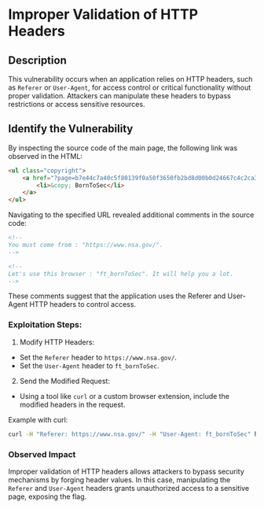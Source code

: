 # Improper Validation of HTTP Headers

## Description

This vulnerability occurs when an application relies on HTTP headers, such as `Referer` or `User-Agent`, for access control or critical functionality without proper validation. Attackers can manipulate these headers to bypass restrictions or access sensitive resources.

## Identify the Vulnerability

By inspecting the source code of the main page, the following link was observed in the HTML:

```html
<ul class="copyright">
    <a href="?page=b7e44c7a40c5f80139f0a50f3650fb2bd8d00b0d24667c4c2ca32c88e13b758f">
        <li>&copy; BornToSec</li>
    </a>
</ul>
```

Navigating to the specified URL revealed additional comments in the source code:
```html
<!--
You must come from : "https://www.nsa.gov/".
-->
```
```html
<!--
Let's use this browser : "ft_bornToSec". It will help you a lot.
-->
```
These comments suggest that the application uses the Referer and User-Agent HTTP headers to control access.

### Exploitation Steps:

1. Modify HTTP Headers:
- Set the `Referer` header to `https://www.nsa.gov/`.
- Set the `User-Agent` header to `ft_bornToSec`.

2. Send the Modified Request:
- Using a tool like `curl` or a custom browser extension, include the modified headers in the request.

Example with curl:
```bash
curl -H "Referer: https://www.nsa.gov/" -H "User-Agent: ft_bornToSec" http://darkly/?page=b7e44c7a40c5f80139f0a50f3650fb2bd8d00b0d24667c4c2ca32c88e13b758f
```

### Observed Impact

Improper validation of HTTP headers allows attackers to bypass security mechanisms by forging header values. In this case, manipulating the `Referer` and `User-Agent` headers grants unauthorized access to a sensitive page, exposing the flag.